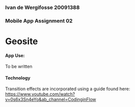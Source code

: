 ### Ivan de Wergifosse 20091388

### Mobile App Assignment 02

# Geosite

#### App Use:

To be written

#### Technology



Transition effects are incorporated using a guide found here: 
https://www.youtube.com/watch?v=0s6x3Sn4eYo&ab_channel=CodinginFlow